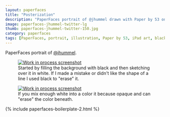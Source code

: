 ```yaml
---
layout: paperfaces
title: "Posterization"
description: "PaperFaces portrait of @jhummel drawn with Paper by 53 on an iPad."
image: paperfaces-jhummel-twitter-lg
thumb: paperfaces-jhummel-twitter-150.jpg
category: paperfaces
tags: [PaperFaces, portrait, illustration, Paper by 53, iPad art, black and white]
---
```


PaperFaces portrait of [@jhummel](http://twitter.com/jhummel).

<figure>
	<a href="{{ site.url }}/images/paperfaces-jhummel-process-1-lg.jpg"><img src="{{ site.url }}/images/paperfaces-jhummel-process-1-600.jpg" alt="Work in process screenshot"></a>
	<figcaption>Started by filling the background with black and then sketching over it in white. If I made a mistake or didn't like the shape of a line I used black to "erase" it.</figcaption>
</figure>

<figure>
	<a href="{{ site.url }}/images/paperfaces-jhummel-process-2-lg.jpg"><img src="{{ site.url }}/images/paperfaces-jhummel-process-2-600.jpg" alt="Work in process screenshot"></a>
	<figcaption>If you mix enough white into a color it because opaque and can "erase" the color beneath.</figcaption>
</figure>

{% include paperfaces-boilerplate-2.html %}